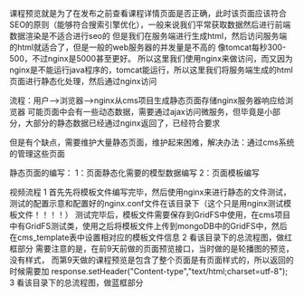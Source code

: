 课程预览就是为了在发布之前查看课程详情页面是否正确，此时该页面应该符合SEO的原则（能够符合搜索引擎优化），一般来说我们平常获取数据然后进行前端数据渲染是不适合进行seo的
但是我们在服务端进行生成html，然后访问服务端的html就适合了，但是一般的web服务器的并发量是不高的
像tomcat每秒300-500，不过nginx是5000甚至更好。
所以这里我们使用nginx来做访问，而又因为nginx是不能运行java程序的，tomcat能运行，所以这里我们将服务端生成的html页面进行静态化处理，然后通过nginx访问

流程：用户-->浏览器-->nginx从cms项目生成静态页面存储nginx服务器响应给浏览器
可能页面中会有一些动态数据，需要通过ajax访问微服务，但毕竟是小部分，大部分的静态数据已经通过nginx返回了，已经符合要求

但是有个缺点，需要维护大量静态页面，维护起来困难，解决办法：通过cms系统的管理这些页面



静态页面的编写：
1：页面静态化需要的模型数据编写
2：页面模板编写

视频流程
1
首先先将模板文件编写完毕，然后使用nginx来进行静态的文件测试，测试的配置示意和配置好的nginx.conf文件在该目录下（这个只是用nginx测试模板文件！！！！）
测试完毕后，模板文件需要保存到GridFS中使用，在cms项目中有GridFS测试类，使用之后将模板文件上传到mongoDB中的GridFS中，然后在cms_template表中设置相对应的模板文件信息
2
看该目录下的总流程图，做红框部分
需要注意的是，在前9天前做的页面预览接口，当时做的是轮播图的预览，没有样式，
而第9天做的课程预览是包含了整个页面是有页面样式的，所以返回的时候需要加
response.setHeader("Content-type","text/html;charset=utf-8");
3
看该目录下的总流程图，做蓝框部分











